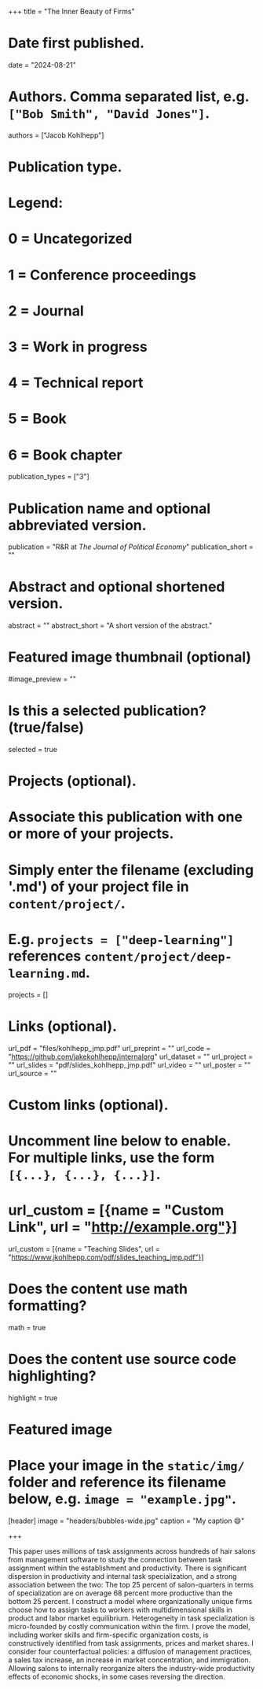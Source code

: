 +++
title = "The Inner Beauty of Firms"

# Date first published.
date = "2024-08-21"

# Authors. Comma separated list, e.g. `["Bob Smith", "David Jones"]`.
authors = ["Jacob Kohlhepp"]

# Publication type.
# Legend:
# 0 = Uncategorized
# 1 = Conference proceedings
# 2 = Journal
# 3 = Work in progress
# 4 = Technical report
# 5 = Book
# 6 = Book chapter
publication_types = ["3"]

# Publication name and optional abbreviated version.
publication = "R&R at *The Journal of Political Economy*"
publication_short = ""

# Abstract and optional shortened version.
abstract = ""
abstract_short = "A short version of the abstract."

# Featured image thumbnail (optional)
#image_preview = ""

# Is this a selected publication? (true/false)
selected = true

# Projects (optional).
#   Associate this publication with one or more of your projects.
#   Simply enter the filename (excluding '.md') of your project file in `content/project/`.
#   E.g. `projects = ["deep-learning"]` references `content/project/deep-learning.md`.
projects = []

# Links (optional).

url_pdf = "files/kohlhepp_jmp.pdf"
url_preprint = ""
url_code = "https://github.com/jakekohlhepp/internalorg"
url_dataset = ""
url_project = ""
url_slides = "pdf/slides_kohlhepp_jmp.pdf"
url_video = ""
url_poster = ""
url_source = ""

# Custom links (optional).
#   Uncomment line below to enable. For multiple links, use the form `[{...}, {...}, {...}]`.
# url_custom = [{name = "Custom Link", url = "http://example.org"}]
url_custom = [{name = "Teaching Slides", url = "https://www.jkohlhepp.com/pdf/slides_teaching_jmp.pdf"}]

# Does the content use math formatting?
math = true

# Does the content use source code highlighting?
highlight = true

# Featured image
# Place your image in the `static/img/` folder and reference its filename below, e.g. `image = "example.jpg"`.
[header]
image = "headers/bubbles-wide.jpg"
caption = "My caption 😄"

+++

This paper uses millions of task assignments across hundreds of hair salons from management software to study the connection between task assignment within the establishment and productivity. There is significant dispersion in productivity and internal task specialization, and a strong association between the two: The top 25 percent of salon-quarters in terms of specialization are on average 68 percent more productive than the bottom 25 percent. I construct a model where organizationally unique firms choose how to assign tasks to workers with multidimensional skills in product and labor market equilibrium. Heterogeneity in task specialization is micro-founded by costly communication within the firm. I prove the model, including worker skills and firm-specific organization costs, is constructively identified from task assignments, prices and market shares. I consider four counterfactual policies: a diffusion of management practices, a sales tax increase, an increase in market concentration, and immigration. Allowing salons to internally reorganize alters the industry-wide productivity effects of economic shocks, in some cases reversing the direction.